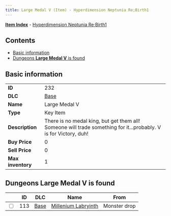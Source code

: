 ```yaml
---
title: Large Medal V (Item) - Hyperdimension Neptunia Re;Birth1
---
```


[**Item Index**](/neptunia/rb1/item/index.html) - [Hyperdimension Neptunia Re;Birth1](/neptunia/rb1)

## Contents

- [Basic information](#basic-information)
- [Dungeons **Large Medal V** is found](#dungeons-large-medal-v-is-found)
## Basic information

|   |   |
| -- | -- |
| **ID** | 232 |
| **DLC** | [Base](/neptunia/rb1/dlc/1-base.html) |
| **Name** | Large Medal V |
| **Type** | Key Item |
| **Description** | There is no medal king, but get them all! Someone will trade something for it...probably. V is for Victory, duh! |
| **Buy Price** | 0 |
| **Sell Price** | 0 |
| **Max inventory** | 1 |


## Dungeons **Large Medal V** is found

|    | ID | DLC | Name | From |
| -- | -- | --- | ---- | ---- |
| <input type="checkbox" id="rb1-dungeon-1-113" class="trackbox" /> | 113 | [Base](/neptunia/rb1/dlc/1-base.html) | [Millenium Labryinth](/neptunia/rb1/dungeon/1-113-millenium-labryinth.html) | Monster drop |
